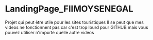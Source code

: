 # LandingPage_FIIMOYSENEGAL
Projet qui peut être utile pour les sites touristiques
Il se peut que mes videos ne fonctionnent pas car c'est trop lourd pour GITHUB mais vous pouvez utiliser n'importe quelle autre videos
